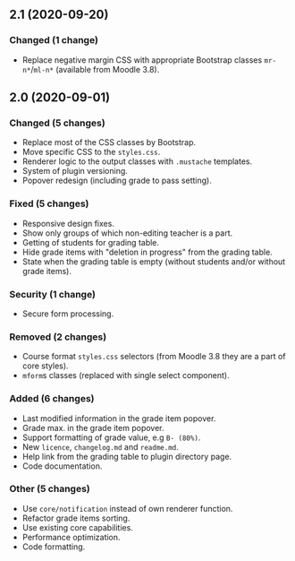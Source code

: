 ## 2.1 (2020-09-20)

### Changed (1 change)

- Replace negative margin CSS with appropriate Bootstrap classes `mr-n*`/`ml-n*` (available from Moodle 3.8).

## 2.0 (2020-09-01)

### Changed (5 changes)

- Replace most of the CSS classes by Bootstrap.
- Move specific CSS to the `styles.css`.
- Renderer logic to the output classes with `.mustache` templates.
- System of plugin versioning.
- Popover redesign (including grade to pass setting).

### Fixed (5 changes)

- Responsive design fixes.
- Show only groups of which non-editing teacher is a part.
- Getting of students for grading table.
- Hide grade items with "deletion in progress" from the grading table.
- State when the grading table is empty (without students and/or without grade items).

### Security (1 change)

- Secure form processing.

### Removed (2 changes)

- Course format `styles.css` selectors (from Moodle 3.8 they are a part of core styles).
- `mform`s classes (replaced with single select component).

### Added (6 changes)

- Last modified information in the grade item popover.
- Grade max. in the grade item popover.
- Support formatting of grade value, e.g `B- (80%)`.
- New `licence`, `changelog.md` and `readme.md`.
- Help link from the grading table to plugin directory page.
- Code documentation.

### Other (5 changes)

- Use `core/notification` instead of own renderer function.
- Refactor grade items sorting.
- Use existing core capabilities.
- Performance optimization.
- Code formatting.
